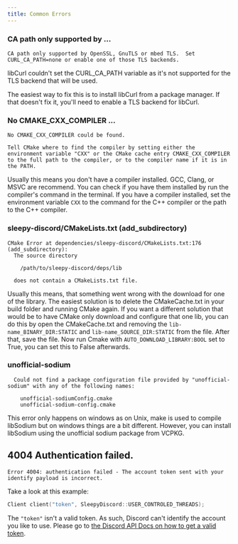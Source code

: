 ```yaml
---
title: Common Errors
---
```


### CA path only supported by ...

```console
CA path only supported by OpenSSL, GnuTLS or mbed TLS.  Set CURL_CA_PATH=none or enable one of those TLS backends.
```

libCurl couldn't set the CURL_CA_PATH variable as it's not supported for the TLS backend that will be used.

The easiest way to fix this is to install libCurl from a package manager. If that doesn't fix it, you'll need to enable a TLS backend for libCurl.

### No CMAKE_CXX_COMPILER ...

```console
No CMAKE_CXX_COMPILER could be found.

Tell CMake where to find the compiler by setting either the environment variable "CXX" or the CMake cache entry CMAKE_CXX_COMPILER to the full path to the compiler, or to the compiler name if it is in the PATH.
```

Usually this means you don't have a compiler installed. GCC, Clang, or MSVC are recommend. You can check if you have them installed by run the compiler's command in the terminal. If you have a compiler installed, set the environment variable ``CXX`` to the command for the C++ compiler or the path to the C++ compiler.

### sleepy-discord/CMakeLists.txt (add_subdirectory)

```console
CMake Error at dependencies/sleepy-discord/CMakeLists.txt:176 (add_subdirectory):
  The source directory

    /path/to/sleepy-discord/deps/lib

  does not contain a CMakeLists.txt file.
```

Usually this means, that something went wrong with the download for one of the library. The easiest solution is to delete the CMakeCache.txt in your build folder and running CMake again. If you want a different solution that would be to have CMake only download and configure that one lib, you can do this by open the CMakeCache.txt and removing the ``lib-name_BINARY_DIR:STATIC`` and ``lib-name_SOURCE_DIR:STATIC`` from the file. After that, save the file. Now run Cmake with ``AUTO_DOWNLOAD_LIBRARY:BOOL`` set to True, you can set this to False afterwards.

### unofficial-sodium

```console
  Could not find a package configuration file provided by "unofficial-sodium" with any of the following names:

    unofficial-sodiumConfig.cmake
    unofficial-sodium-config.cmake
```

This error only happens on windows as on Unix, make is used to compile libSodium but on windows things are a bit different. However, you can install libSodium using the unofficial sodium package from VCPKG.

## 4004 Authentication failed.

```console
Error 4004: authentication failed - The account token sent with your identify payload is incorrect.
```

Take a look at this example:

```cpp
Client client("token", SleepyDiscord::USER_CONTROLED_THREADS);
```

The ``"token"`` isn't a valid token. As such, Discord can't identify the account you like to use. Please go to [the Discord API Docs on how to get a valid token](https://discord.com/developers/docs/reference#authentication).
